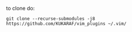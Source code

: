 to clone do: 

```
git clone --recurse-submodules -j8 https://github.com/KUKARAF/vim_plugins ~/.vim/
```
